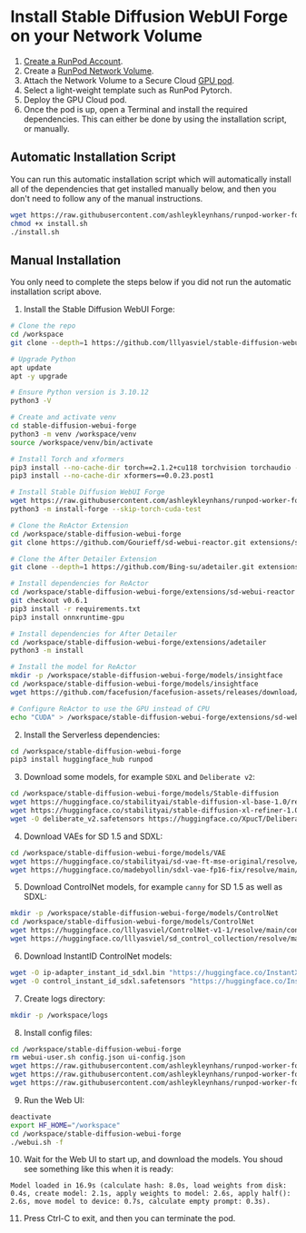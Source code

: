 # Install Stable Diffusion WebUI Forge on your Network Volume

1. [Create a RunPod Account](https://runpod.io?ref=2xxro4sy).
2. Create a [RunPod Network Volume](https://www.runpod.io/console/user/storage).
3. Attach the Network Volume to a Secure Cloud [GPU pod](https://www.runpod.io/console/gpu-secure-cloud).
4. Select a light-weight template such as RunPod Pytorch.
5. Deploy the GPU Cloud pod.
6. Once the pod is up, open a Terminal and install the required
   dependencies. This can either be done by using the installation
   script, or manually.

## Automatic Installation Script

You can run this automatic installation script which will
automatically install all of the dependencies that get installed
manually below, and then you don't need to follow any of the
manual instructions.

```bash
wget https://raw.githubusercontent.com/ashleykleynhans/runpod-worker-forge/main/scripts/install.sh
chmod +x install.sh
./install.sh
```

## Manual Installation

You only need to complete the steps below if you did not run the
automatic installation script above.

1. Install the Stable Diffusion WebUI Forge:
```bash
# Clone the repo
cd /workspace
git clone --depth=1 https://github.com/lllyasviel/stable-diffusion-webui-forge.git

# Upgrade Python
apt update
apt -y upgrade

# Ensure Python version is 3.10.12
python3 -V

# Create and activate venv
cd stable-diffusion-webui-forge
python3 -m venv /workspace/venv
source /workspace/venv/bin/activate

# Install Torch and xformers
pip3 install --no-cache-dir torch==2.1.2+cu118 torchvision torchaudio --index-url https://download.pytorch.org/whl/cu121
pip3 install --no-cache-dir xformers==0.0.23.post1

# Install Stable Diffusion WebUI Forge
wget https://raw.githubusercontent.com/ashleykleynhans/runpod-worker-forge/main/install-forge.py
python3 -m install-forge --skip-torch-cuda-test

# Clone the ReActor Extension
cd /workspace/stable-diffusion-webui-forge
git clone https://github.com/Gourieff/sd-webui-reactor.git extensions/sd-webui-reactor

# Clone the After Detailer Extension
git clone --depth=1 https://github.com/Bing-su/adetailer.git extensions/adetailer

# Install dependencies for ReActor
cd /workspace/stable-diffusion-webui-forge/extensions/sd-webui-reactor
git checkout v0.6.1
pip3 install -r requirements.txt
pip3 install onnxruntime-gpu

# Install dependencies for After Detailer
cd /workspace/stable-diffusion-webui-forge/extensions/adetailer
python3 -m install

# Install the model for ReActor
mkdir -p /workspace/stable-diffusion-webui-forge/models/insightface
cd /workspace/stable-diffusion-webui-forge/models/insightface
wget https://github.com/facefusion/facefusion-assets/releases/download/models/inswapper_128.onnx

# Configure ReActor to use the GPU instead of CPU
echo "CUDA" > /workspace/stable-diffusion-webui-forge/extensions/sd-webui-reactor/last_device.txt
```
2. Install the Serverless dependencies:
```bash
cd /workspace/stable-diffusion-webui-forge
pip3 install huggingface_hub runpod
```
3. Download some models, for example `SDXL` and `Deliberate v2`:
```bash
cd /workspace/stable-diffusion-webui-forge/models/Stable-diffusion
wget https://huggingface.co/stabilityai/stable-diffusion-xl-base-1.0/resolve/main/sd_xl_base_1.0.safetensors
wget https://huggingface.co/stabilityai/stable-diffusion-xl-refiner-1.0/resolve/main/sd_xl_refiner_1.0.safetensors
wget -O deliberate_v2.safetensors https://huggingface.co/XpucT/Deliberate/resolve/main/Deliberate_v2.safetensors
```
4. Download VAEs for SD 1.5 and SDXL:
```bash
cd /workspace/stable-diffusion-webui-forge/models/VAE
wget https://huggingface.co/stabilityai/sd-vae-ft-mse-original/resolve/main/vae-ft-mse-840000-ema-pruned.safetensors
wget https://huggingface.co/madebyollin/sdxl-vae-fp16-fix/resolve/main/sdxl_vae.safetensors
```
5. Download ControlNet models, for example `canny` for SD 1.5 as well as SDXL:
```bash
mkdir -p /workspace/stable-diffusion-webui-forge/models/ControlNet
cd /workspace/stable-diffusion-webui-forge/models/ControlNet
wget https://huggingface.co/lllyasviel/ControlNet-v1-1/resolve/main/control_v11p_sd15_canny.pth
wget https://huggingface.co/lllyasviel/sd_control_collection/resolve/main/diffusers_xl_canny_full.safetensors
```
6. Download InstantID ControlNet models:
```bash
wget -O ip-adapter_instant_id_sdxl.bin "https://huggingface.co/InstantX/InstantID/resolve/main/ip-adapter.bin?download=true"
wget -O control_instant_id_sdxl.safetensors "https://huggingface.co/InstantX/InstantID/resolve/main/ControlNetModel/diffusion_pytorch_model.safetensors?download=true"
```
7. Create logs directory:
```bash
mkdir -p /workspace/logs
```
8. Install config files:
```bash
cd /workspace/stable-diffusion-webui-forge
rm webui-user.sh config.json ui-config.json
wget https://raw.githubusercontent.com/ashleykleynhans/runpod-worker-forge/main/webui-user.sh
wget https://raw.githubusercontent.com/ashleykleynhans/runpod-worker-forge/main/config.json
wget https://raw.githubusercontent.com/ashleykleynhans/runpod-worker-forge/main/ui-config.json
```
9. Run the Web UI:
```bash
deactivate
export HF_HOME="/workspace"
cd /workspace/stable-diffusion-webui-forge
./webui.sh -f
```
10. Wait for the Web UI to start up, and download the models. You shoud
    see something like this when it is ready:
```
Model loaded in 16.9s (calculate hash: 8.0s, load weights from disk: 0.4s, create model: 2.1s, apply weights to model: 2.6s, apply half(): 2.6s, move model to device: 0.7s, calculate empty prompt: 0.3s).
```
11. Press Ctrl-C to exit, and then you can terminate the pod.
